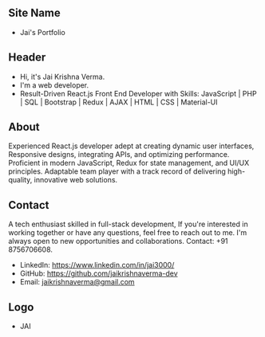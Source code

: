 ## Site Name
- Jai's Portfolio

## Header
- Hi, it's Jai Krishna Verma. 
- I'm a web developer.
- Result-Driven React.js Front End Developer with Skills: JavaScript | PHP | SQL | Bootstrap | Redux | AJAX | HTML | CSS | Material-UI


## About
 Experienced React.js developer adept at creating dynamic user interfaces, Responsive designs, integrating APIs, and optimizing performance. Proficient in modern JavaScript, Redux for state management, and UI/UX principles. Adaptable team player with a track record of delivering high-quality, innovative web solutions.

## Contact
A tech enthusiast skilled in full-stack development, If you're interested in working together or have any questions, feel free to reach out to me. I'm always open to new opportunities and collaborations. Contact: +91 8756706608.
- LinkedIn: https://www.linkedin.com/in/jai3000/
- GitHub: https://github.com/jaikrishnaverma-dev
- Email: jaikrishnaverma@gmail.com

## Logo
- JAI
